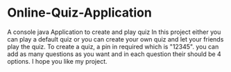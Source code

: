 # Online-Quiz-Application
A console java Application to create and play quiz
In this project either you can play a default quiz or you can create your own quiz and let your friends play the quiz. 
To create a quiz, a pin in required which is "12345".
you can add as many questions as you want and in each question their should be 4 options.
I hope you like my project.
